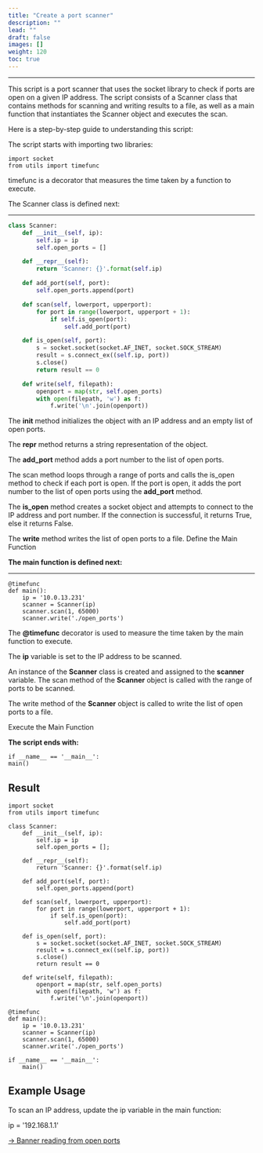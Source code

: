 ```yaml
---
title: "Create a port scanner"
description: ""
lead: ""
draft: false
images: []
weight: 120
toc: true
---
```


---

This script is a port scanner that uses the socket library to check if ports are open on a given IP address. The script consists of a Scanner class that contains methods for scanning and writing results to a file, as well as a main function that instantiates the Scanner object and executes the scan.

Here is a step-by-step guide to understanding this script:

The script starts with importing two libraries:

    import socket
    from utils import timefunc

timefunc is a decorator that measures the time taken by a function to execute.

The Scanner class is defined next:

---


```python
class Scanner:
    def __init__(self, ip):
        self.ip = ip
        self.open_ports = []

    def __repr__(self):
        return 'Scanner: {}'.format(self.ip)

    def add_port(self, port):
        self.open_ports.append(port)

    def scan(self, lowerport, upperport):
        for port in range(lowerport, upperport + 1):
            if self.is_open(port):
                self.add_port(port)

    def is_open(self, port):
        s = socket.socket(socket.AF_INET, socket.SOCK_STREAM)
        result = s.connect_ex((self.ip, port))
        s.close()
        return result == 0

    def write(self, filepath):
        openport = map(str, self.open_ports)
        with open(filepath, 'w') as f:
            f.write('\n'.join(openport))
 ```

The __init__ method initializes the object with an IP address and an empty list of open ports.

The __repr__ method returns a string representation of the object.

The **add_port** method adds a port number to the list of open ports.

The scan method loops through a range of ports and calls the is_open method to check if each port is open. If the port is open, it adds the port number to the list of open ports using the **add_port** method.

The **is_open** method creates a socket object and attempts to connect to the IP address and port number. If the connection is successful, it returns True, else it returns False.

The **write** method writes the list of open ports to a file.
Define the Main Function

**The main function is defined next:**

---

    @timefunc
    def main():
        ip = '10.0.13.231'
        scanner = Scanner(ip)
        scanner.scan(1, 65000)
        scanner.write('./open_ports')


The **@timefunc** decorator is used to measure the time taken by the main function to execute.

The **ip** variable is set to the IP address to be scanned.

An instance of the **Scanner** class is created and assigned to the **scanner** variable.
The scan method of the **Scanner** object is called with the range of ports to be scanned.

The write method of the **Scanner** object is called to write the list of open ports to a file.

Execute the Main Function

**The script ends with:**

    if __name__ == '__main__':
    main()



## Result

    import socket
    from utils import timefunc

    class Scanner:
        def __init__(self, ip):
            self.ip = ip
            self.open_ports = [];

        def __repr__(self):
            return 'Scanner: {}'.format(self.ip)
        
        def add_port(self, port):
            self.open_ports.append(port)

        def scan(self, lowerport, upperport):
            for port in range(lowerport, upperport + 1):
                if self.is_open(port): 
                    self.add_port(port)

        def is_open(self, port):
            s = socket.socket(socket.AF_INET, socket.SOCK_STREAM)
            result = s.connect_ex((self.ip, port))
            s.close()
            return result == 0

        def write(self, filepath):
            openport = map(str, self.open_ports)
            with open(filepath, 'w') as f:
                f.write('\n'.join(openport))

    @timefunc
    def main():
        ip = '10.0.13.231'
        scanner = Scanner(ip)
        scanner.scan(1, 65000)
        scanner.write('./open_ports')

    if __name__ == '__main__':
        main()




## Example Usage

To scan an IP address, update the ip variable in the main function:

ip = '192.168.1.1'

 <a href="/docs/tutorials/pythonsecurity/grabber/"> &rarr; Banner reading from open ports</a>